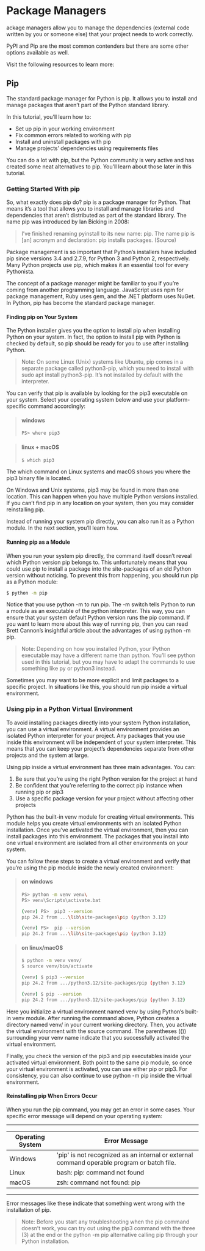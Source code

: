 # Package Managers

ackage managers allow you to manage the dependencies (external code written by you or someone else) that your project needs to work correctly.

PyPI and Pip are the most common contenders but there are some other options available as well.

Visit the following resources to learn more:

## Pip
The standard package manager for Python is pip. It allows you to install and manage packages that aren’t part of the Python standard library.

In this tutorial, you’ll learn how to:

* Set up pip in your working environment
* Fix common errors related to working with pip
* Install and uninstall packages with pip
* Manage projects’ dependencies using requirements files

You can do a lot with pip, but the Python community is very active and has created some neat alternatives to pip. You’ll learn about those later in this tutorial.

### Getting Started With pip

So, what exactly does pip do? pip is a package manager for Python. That means it’s a tool that allows you to install and manage libraries and dependencies that aren’t distributed as part of the standard library. The name pip was introduced by Ian Bicking in 2008:

> I’ve finished renaming pyinstall to its new name: pip. The name pip is [an] acronym and declaration: pip installs packages. (Source)

Package management is so important that Python’s installers have included pip since versions 3.4 and 2.7.9, for Python 3 and Python 2, respectively. Many Python projects use pip, which makes it an essential tool for every Pythonista.

The concept of a package manager might be familiar to you if you’re coming from another programming language. JavaScript uses npm for package management, Ruby uses gem, and the .NET platform uses NuGet. In Python, pip has become the standard package manager.

#### Finding pip on Your System

The Python installer gives you the option to install pip when installing Python on your system. In fact, the option to install pip with Python is checked by default, so pip should be ready for you to use after installing Python.

> Note: On some Linux (Unix) systems like Ubuntu, pip comes in a separate package called python3-pip, which you need to install with sudo apt install python3-pip. It’s not installed by default with the interpreter.

You can verify that pip is available by looking for the pip3 executable on your system. Select your operating system below and use your platform-specific command accordingly:

> #### windows
>```sh
> PS> where pip3
>```

> #### linux + macOS
>```sh
> $ which pip3
>```

The which command on Linux systems and macOS shows you where the pip3 binary file is located.

On Windows and Unix systems, pip3 may be found in more than one location. This can happen when you have multiple Python versions installed. If you can’t find pip in any location on your system, then you may consider reinstalling pip.

Instead of running your system pip directly, you can also run it as a Python module. In the next section, you’ll learn how.

#### Running pip as a Module

When you run your system pip directly, the command itself doesn’t reveal which Python version pip belongs to. This unfortunately means that you could use pip to install a package into the site-packages of an old Python version without noticing. To prevent this from happening, you should run pip as a Python module:
```sh
$ python -m pip
```

Notice that you use python -m to run pip. The -m switch tells Python to run a module as an executable of the python interpreter. This way, you can ensure that your system default Python version runs the pip command. If you want to learn more about this way of running pip, then you can read Brett Cannon’s insightful article about the advantages of using python -m pip.

> Note: Depending on how you installed Python, your Python executable may have a different name than python. You’ll see python used in this tutorial, but you may have to adapt the commands to use something like py or python3 instead.

Sometimes you may want to be more explicit and limit packages to a specific project. In situations like this, you should run pip inside a virtual environment.

### Using pip in a Python Virtual Environment

To avoid installing packages directly into your system Python installation, you can use a virtual environment. A virtual environment provides an isolated Python interpreter for your project. Any packages that you use inside this environment will be independent of your system interpreter. This means that you can keep your project’s dependencies separate from other projects and the system at large.

Using pip inside a virtual environment has three main advantages. You can:

1. Be sure that you’re using the right Python version for the project at hand
1. Be confident that you’re referring to the correct pip instance when running pip or pip3
1. Use a specific package version for your project without affecting other projects

Python has the built-in venv module for creating virtual environments. This module helps you create virtual environments with an isolated Python installation. Once you’ve activated the virtual environment, then you can install packages into this environment. The packages that you install into one virtual environment are isolated from all other environments on your system.

You can follow these steps to create a virtual environment and verify that you’re using the pip module inside the newly created environment:

> #### on windows
> ```sh
> PS> python -m venv venv\
> PS> venv\Scripts\activate.bat
> 
> (venv) PS>  pip3 --version
> pip 24.2 from ...\lib\site-packages\pip (python 3.12)
> 
> (venv) PS>  pip --version
> pip 24.2 from ...\lib\site-packages\pip (python 3.12)
> ```

> #### on linux/macOS
> ```sh
> $ python -m venv venv/
> $ source venv/bin/activate
> 
> (venv) $ pip3 --version
> pip 24.2 from .../python3.12/site-packages/pip (python 3.12)
> 
> (venv) $ pip --version
> pip 24.2 from .../python3.12/site-packages/pip (python 3.12)
> ```

Here you initialize a virtual environment named venv by using Python’s built-in venv module. After running the command above, Python creates a directory named venv/ in your current working directory. Then, you activate the virtual environment with the source command. The parentheses (()) surrounding your venv name indicate that you successfully activated the virtual environment.

Finally, you check the version of the pip3 and pip executables inside your activated virtual environment. Both point to the same pip module, so once your virtual environment is activated, you can use either pip or pip3. For consistency, you can also continue to use python -m pip inside the virtual environment.

#### Reinstalling pip When Errors Occur

When you run the pip command, you may get an error in some cases. Your specific error message will depend on your operating system:

------------------------------------------------------------------------------
Operating System    |	Error Message
--------------------|----------------------------------------------------------
Windows	            |'pip' is not recognized as an internal or external command operable program or batch file.
Linux	            |bash: pip: command not found
macOS	            |zsh: command not found: pip
-----------------------------------------------------------------------------


Error messages like these indicate that something went wrong with the installation of pip.

> Note: Before you start any troubleshooting when the pip command doesn’t work, you can try out using the pip3 command with the three (3) at the end or the python -m pip alternative calling pip through your Python installation.

































